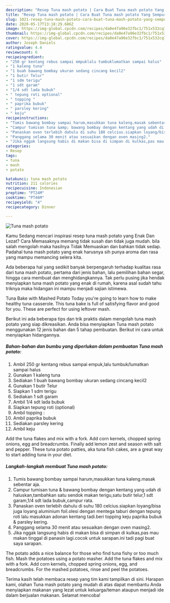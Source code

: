 ```yaml
---
description: "Resep Tuna mash potato | Cara Buat Tuna mash potato Yang Sempurna"
title: "Resep Tuna mash potato | Cara Buat Tuna mash potato Yang Sempurna"
slug: 1021-resep-tuna-mash-potato-cara-buat-tuna-mash-potato-yang-sempurna
date: 2020-05-17T13:18:29.686Z
image: https://img-global.cpcdn.com/recipes/da0e47a96e32fbc1/751x532cq70/tuna-mash-potato-foto-resep-utama.jpg
thumbnail: https://img-global.cpcdn.com/recipes/da0e47a96e32fbc1/751x532cq70/tuna-mash-potato-foto-resep-utama.jpg
cover: https://img-global.cpcdn.com/recipes/da0e47a96e32fbc1/751x532cq70/tuna-mash-potato-foto-resep-utama.jpg
author: Joseph Daniels
ratingvalue: 4.4
reviewcount: 6
recipeingredient:
- "250 gr kentang rebus sampai empuklalu tumbuklumatkan sampai halus"
- "1 kaleng tuna"
- "1 buah bawang bombay ukuran sedang cincang kecil2"
- "1 butir Telur"
- "1 sdm terigu"
- "1 sdt garam"
- "1/4 sdt lada bubuk"
- " tepung roti optional"
- " topping "
- " paprika bubuk"
- " parsley kering"
- " keju"
recipeinstructions:
- "Tumis bawang bombay sampai harum,masukkan tuna kaleng.masak sebentar aja."
- "Campur tumisan tuna &amp; bawang bombay dengan kentang yang udah di haluskan,tambahkan satu sendok makan terigu,satu butir telur,1 sdt garam,1/4 sdt lada bubuk,campur rata."
- "Panaskan oven terlebih dahulu di suhu 180 celcius.siapkan loyang/bisa juga loyang aluminium foil.olesi dengan mentega taburi dengan tepung roti lalu masukkan adonan kentang tadi.beri topping keju paprika bubuk &amp; parsley kering."
- "Panggang selama 30 menit atau sesuaikan dengan oven masing2."
- "Jika nggak langsung habis di makan bisa di simpan di kulkas,pas mau makan tinggal di panasin lagi.cocok untuk sarapan.ini tadi pagi buat saya sarapan."
categories:
- Resep
tags:
- tuna
- mash
- potato

katakunci: tuna mash potato 
nutrition: 211 calories
recipecuisine: Indonesian
preptime: "PT24M"
cooktime: "PT46M"
recipeyield: "4"
recipecategory: Dinner

---
```



![Tuna mash potato](https://img-global.cpcdn.com/recipes/da0e47a96e32fbc1/751x532cq70/tuna-mash-potato-foto-resep-utama.jpg)

Kamu Sedang mencari inspirasi resep tuna mash potato yang Enak Dan Lezat? Cara Memasaknya memang tidak susah dan tidak juga mudah. bila salah mengolah maka hasilnya Tidak Memuaskan dan bahkan tidak sedap. Padahal tuna mash potato yang enak harusnya sih punya aroma dan rasa yang mampu memancing selera kita.

Ada beberapa hal yang sedikit banyak berpengaruh terhadap kualitas rasa dari tuna mash potato, pertama dari jenis bahan, lalu pemilihan bahan segar, hingga cara membuat dan menghidangkannya. Tak perlu pusing jika hendak menyiapkan tuna mash potato yang enak di rumah, karena asal sudah tahu triknya maka hidangan ini mampu menjadi sajian istimewa.

Tuna Bake with Mashed Potato Today you&#39;re going to learn how to make healthy tuna casserole. This tuna bake is full of satisfying flavor and good for you. These are perfect for using leftover mash.


Berikut ini ada beberapa tips dan trik praktis dalam mengolah tuna mash potato yang siap dikreasikan. Anda bisa menyiapkan Tuna mash potato menggunakan 12 jenis bahan dan 5 tahap pembuatan. Berikut ini cara untuk menyiapkan hidangannya.

<!--inarticleads1-->

##### Bahan-bahan dan bumbu yang diperlukan dalam pembuatan Tuna mash potato:

1. Ambil 250 gr kentang rebus sampai empuk,lalu tumbuk/lumatkan sampai halus
1. Gunakan 1 kaleng tuna
1. Sediakan 1 buah bawang bombay ukuran sedang cincang kecil2
1. Gunakan 1 butir Telur
1. Siapkan 1 sdm terigu
1. Sediakan 1 sdt garam
1. Ambil 1/4 sdt lada bubuk
1. Siapkan  tepung roti (optional)
1. Ambil  topping :
1. Ambil  paprika bubuk
1. Sediakan  parsley kering
1. Ambil  keju


Add the tuna flakes and mix with a fork. Add corn kernels, chopped spring onions, egg and breadcrumbs. Finally add lemon zest and season with salt and pepper. These tuna potato patties, aka tuna fish cakes, are a great way to start adding tuna in your diet. 

<!--inarticleads2-->

##### Langkah-langkah membuat Tuna mash potato:

1. Tumis bawang bombay sampai harum,masukkan tuna kaleng.masak sebentar aja.
1. Campur tumisan tuna &amp; bawang bombay dengan kentang yang udah di haluskan,tambahkan satu sendok makan terigu,satu butir telur,1 sdt garam,1/4 sdt lada bubuk,campur rata.
1. Panaskan oven terlebih dahulu di suhu 180 celcius.siapkan loyang/bisa juga loyang aluminium foil.olesi dengan mentega taburi dengan tepung roti lalu masukkan adonan kentang tadi.beri topping keju paprika bubuk &amp; parsley kering.
1. Panggang selama 30 menit atau sesuaikan dengan oven masing2.
1. Jika nggak langsung habis di makan bisa di simpan di kulkas,pas mau makan tinggal di panasin lagi.cocok untuk sarapan.ini tadi pagi buat saya sarapan.


The potato adds a nice balance for those who find tuna fishy or too much fish. Mash the potatoes using a potato masher. Add the tuna flakes and mix with a fork. Add corn kernels, chopped spring onions, egg, and breadcrumbs. For the mashed potatoes, rinse and peel the potatoes. 

Terima kasih telah membaca resep yang tim kami tampilkan di sini. Harapan kami, olahan Tuna mash potato yang mudah di atas dapat membantu Anda menyiapkan makanan yang lezat untuk keluarga/teman ataupun menjadi ide dalam berjualan makanan. Selamat mencoba!
